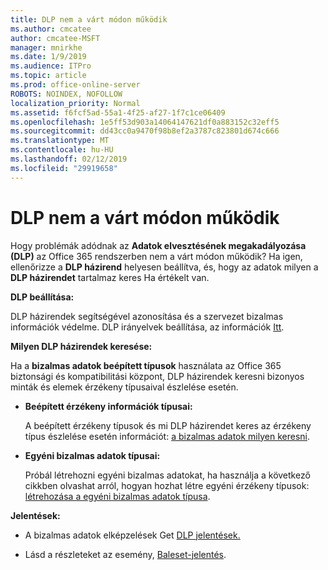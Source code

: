 ```yaml
---
title: DLP nem a várt módon működik
ms.author: cmcatee
author: cmcatee-MSFT
manager: mnirkhe
ms.date: 1/9/2019
ms.audience: ITPro
ms.topic: article
ms.prod: office-online-server
ROBOTS: NOINDEX, NOFOLLOW
localization_priority: Normal
ms.assetid: f6fcf5ad-55a1-4f25-af27-1f7c1ce06409
ms.openlocfilehash: 1e5ff53d903a14064147621df0a883152c32eff5
ms.sourcegitcommit: dd43cc0a9470f98b8ef2a3787c823801d674c666
ms.translationtype: MT
ms.contentlocale: hu-HU
ms.lasthandoff: 02/12/2019
ms.locfileid: "29919658"
---
```

# <a name="dlp-not-working-as-expected"></a>DLP nem a várt módon működik


Hogy problémák adódnak az **Adatok elvesztésének megakadályozása (DLP)** az Office 365 rendszerben nem a várt módon működik? Ha igen, ellenőrizze a **DLP házirend** helyesen beállítva, és, hogy az adatok milyen a **DLP házirendet** tartalmaz keres Ha értékelt van. 
  
 **DLP beállítása:**
  
DLP házirendek segítségével azonosítása és a szervezet bizalmas információk védelme. DLP irányelvek beállítása, az információk [Itt](https://docs.microsoft.com/office365/securitycompliance/prevent-data-loss#set-up-dlp).
  
 **Milyen DLP házirendek keresése:**
  
Ha a **bizalmas adatok beépített típusok** használata az Office 365 biztonsági és kompatibilitási központ, DLP házirendek keresni bizonyos minták és elemek érzékeny típusaival észlelése esetén. 
  
- **Beépített érzékeny információk típusai:**
    
    A beépített érzékeny típusok és mi DLP házirendet keres az érzékeny típus észlelése esetén információt: [a bizalmas adatok milyen keresni](https://docs.microsoft.com/office365/securitycompliance/what-the-sensitive-information-types-look-for).
    
- **Egyéni bizalmas adatok típusai:**
    
    Próbál létrehozni egyéni bizalmas adatokat, ha használja a következő cikkben olvashat arról, hogyan hozhat létre egyéni érzékeny típusok: [létrehozása a egyéni bizalmas adatok típusa](https://docs.microsoft.com/office365/securitycompliance/create-a-custom-sensitive-information-type).
    
 **Jelentések:**
  
- A bizalmas adatok elképzelések Get [DLP jelentések.](https://docs.microsoft.com/office365/securitycompliance/data-loss-prevention-policies#dlp-reports)
    
- Lásd a részleteket az esemény, [Baleset-jelentés](https://docs.microsoft.com/office365/securitycompliance/data-loss-prevention-policies#incident-reports).
    

